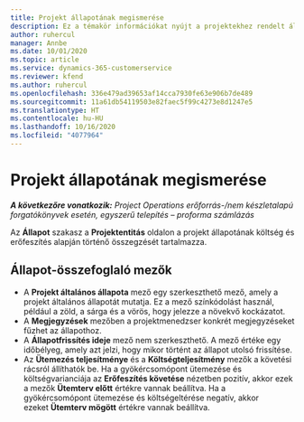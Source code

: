 ```yaml
---
title: Projekt állapotának megismerése
description: Ez a témakör információkat nyújt a projektekhez rendelt állapotokról a Dynamics 365 Project Operations alkalmazásban.
author: ruhercul
manager: Annbe
ms.date: 10/01/2020
ms.topic: article
ms.service: dynamics-365-customerservice
ms.reviewer: kfend
ms.author: ruhercul
ms.openlocfilehash: 336e479ad39653af14cca7930fe63e906b7de489
ms.sourcegitcommit: 11a61db54119503e82faec5f99c4273e8d1247e5
ms.translationtype: HT
ms.contentlocale: hu-HU
ms.lasthandoff: 10/16/2020
ms.locfileid: "4077964"
---
```

# <a name="understand-project-status"></a>Projekt állapotának megismerése

_**A következőre vonatkozik:** Project Operations erőforrás-/nem készletalapú forgatókönyvek esetén, egyszerű telepítés – proforma számlázás_


Az **Állapot** szakasz a **Projektentitás** oldalon a projekt állapotának költség és erőfeszítés alapján történő összegzését tartalmazza.


## <a name="status-summary-fields"></a>Állapot-összefoglaló mezők

- A **Projekt általános állapota** mező egy szerkeszthető mező, amely a projekt általános állapotát mutatja. Ez a mező színkódolást használ, például a zöld, a sárga és a vörös, hogy jelezze a növekvő kockázatot. 
- A **Megjegyzések** mezőben a projektmenedzser konkrét megjegyzéseket fűzhet az állapothoz. 
- A **Állapotfrissítés ideje** mező nem szerkeszthető. A mező értéke egy időbélyeg, amely azt jelzi, hogy mikor történt az állapot utolsó frissítése.
- Az **Ütemezés teljesítménye** és a **Költségteljesítmény** mezők a követési rácsról állíthatók be. Ha a gyökércsomópont ütemezése és költségvarianciája az **Erőfeszítés követése** nézetben pozitív, akkor ezek a mezők **Ütemterv előtt** értékre vannak beállítva. Ha a gyökércsomópont ütemezése és költségeltérése negatív, akkor ezeket **Ütemterv mögött** értékre vannak beállítva.
